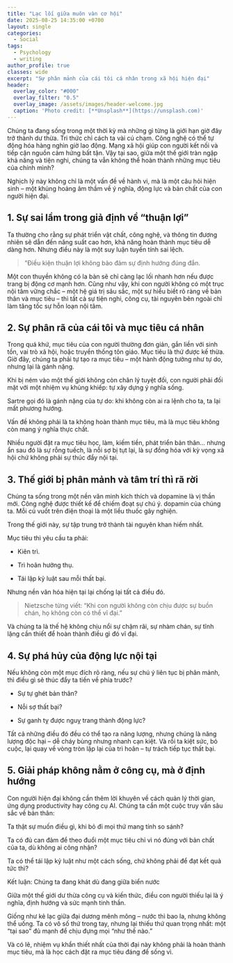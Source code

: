 ```yaml
---
title: "Lạc lối giữa muôn vàn cơ hội"
date: 2025-08-25 14:35:00 +0700
layout: single
categories:
  - Social
tags:
  - Psychology
  - writing
author_profile: true
classes: wide
excerpt: "Sự phân mảnh của cái tôi cá nhân trong xã hội hiện đại"
header:
  overlay_color: "#000"
  overlay_filter: "0.5"
  overlay_image: /assets/images/header-welcome.jpg
  caption: 'Photo credit: [**Unsplash**](https://unsplash.com)'
---
```



Chúng ta đang sống trong một thời kỳ mà những gì từng là giới hạn giờ đây trở thành dư thừa. Tri thức chỉ cách ta vài cú chạm. Công nghệ có thể tự động hóa hàng nghìn giờ lao động. Mạng xã hội giúp con người kết nối và tiếp cận nguồn cảm hứng bất tận. Vậy tại sao, giữa một thế giới tràn ngập khả năng và tiện nghi, chúng ta vẫn không thể hoàn thành những mục tiêu của chính mình?

Nghịch lý này không chỉ là một vấn đề về hành vi, mà là một câu hỏi hiện sinh – một khủng hoảng âm thầm về ý nghĩa, động lực và bản chất của con người hiện đại.

## 1. Sự sai lầm trong giả định về “thuận lợi”

Ta thường cho rằng sự phát triển vật chất, công nghệ, và thông tin đương nhiên sẽ dẫn đến năng suất cao hơn, khả năng hoàn thành mục tiêu dễ dàng hơn. Nhưng điều này là một suy luận tuyến tính sai lệch.

>"Điều kiện thuận lợi không bảo đảm sự định hướng đúng đắn.

Một con thuyền không có la bàn sẽ chỉ càng lạc lối nhanh hơn nếu được trang bị động cơ mạnh hơn. Cũng như vậy, khi con người không có một trục nội tâm vững chắc – một hệ giá trị sâu sắc, một sự hiểu biết rõ ràng về bản thân và mục tiêu – thì tất cả sự tiện nghi, công cụ, tài nguyên bên ngoài chỉ làm tăng tốc sự hỗn loạn nội tâm.

## 2. Sự phân rã của cái tôi và mục tiêu cá nhân

Trong quá khứ, mục tiêu của con người thường đơn giản, gắn liền với sinh tồn, vai trò xã hội, hoặc truyền thống tôn giáo. Mục tiêu là thứ được kế thừa. Giờ đây, chúng ta phải tự tạo ra mục tiêu – một hành động tưởng như tự do, nhưng lại là gánh nặng.

Khi bị ném vào một thế giới không còn chân lý tuyệt đối, con người phải đối mặt với một nhiệm vụ khủng khiếp: tự xây dựng ý nghĩa sống.

Sartre gọi đó là gánh nặng của tự do: khi không còn ai ra lệnh cho ta, ta lại mất phương hướng.

Vấn đề không phải là ta không hoàn thành mục tiêu, mà là mục tiêu không còn mang ý nghĩa thực chất.

Nhiều người đặt ra mục tiêu học, làm, kiếm tiền, phát triển bản thân… nhưng ẩn sau đó là sự rỗng tuếch, là nỗi sợ bị tụt lại, là sự đồng hóa với kỳ vọng xã hội chứ không phải sự thúc đẩy nội tại.

## 3. Thế giới bị phân mảnh và tâm trí thì rã rời

Chúng ta sống trong một nền văn minh kích thích và dopamine là vị thần mới. Công nghệ được thiết kế để chiếm đoạt sự chú ý. dopamin của chúng ta. Mỗi cú vuốt trên điện thoại là một liều thuốc gây nghiện.

Trong thế giới này, sự tập trung trở thành tài nguyên khan hiếm nhất.

Mục tiêu thì yêu cầu ta phải:

- Kiên trì.

- Trì hoãn hưởng thụ.

- Tái lập kỷ luật sau mỗi thất bại.

Nhưng nền văn hóa hiện tại lại chống lại tất cả điều đó.

>Nietzsche từng viết: “Khi con người không còn chịu được sự buồn chán, họ không còn có thể vĩ đại.”

Và chúng ta là thế hệ không chịu nổi sự chậm rãi, sự nhàm chán, sự tĩnh lặng cần thiết để hoàn thành điều gì đó vĩ đại.

## 4. Sự phá hủy của động lực nội tại

Nếu không còn một mục đích rõ ràng, nếu sự chú ý liên tục bị phân mảnh, thì điều gì sẽ thúc đẩy ta tiến về phía trước?

- Sự tự ghét bản thân?

- Nỗi sợ thất bại?

- Sự ganh tỵ được nguỵ trang thành động lực?

Tất cả những điều đó đều có thể tạo ra năng lượng, nhưng chúng là năng lượng độc hại – dễ cháy bùng nhưng nhanh cạn kiệt. Và rồi ta kiệt sức, bỏ cuộc, lại quay về vòng tròn lặp lại của trì hoãn – tự trách tiếp tục thất bại.

## 5. Giải pháp không nằm ở công cụ, mà ở định hướng

Con người hiện đại không cần thêm lời khuyên về cách quản lý thời gian, ứng dụng productivity hay công cụ AI. Chúng ta cần một cuộc truy vấn sâu sắc về bản thân:

Ta thật sự muốn điều gì, khi bỏ đi mọi thứ mang tính so sánh?

Ta có đủ can đảm để theo đuổi một mục tiêu chỉ vì nó đúng với bản chất của ta, dù không ai công nhận?

Ta có thể tái lập kỷ luật như một cách sống, chứ không phải để đạt kết quả tức thì?

Kết luận: Chúng ta đang khát dù đang giữa biển nước

Giữa một thế giới dư thừa công cụ và kiến thức, điều con người thiếu lại là ý nghĩa, định hướng và sức mạnh tinh thần.

Giống như kẻ lạc giữa đại dương mênh mông – nước thì bao la, nhưng không thể uống. Ta có vô số thứ trong tay, nhưng lại thiếu thứ quan trọng nhất: một “tại sao” đủ mạnh để chịu đựng mọi “như thế nào.”

Và có lẽ, nhiệm vụ khẩn thiết nhất của thời đại này không phải là hoàn thành mục tiêu, mà là học cách đặt ra mục tiêu đáng để sống vì.

